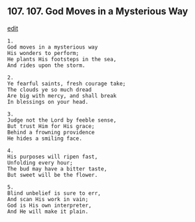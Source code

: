 
## 107.  107. God Moves in a Mysterious Way
[edit](https://docs.google.com/document/d/1v8SZNgE7qWtz3p8m2AbhRi0uBXqFO2A1/edit?mode=html)






    1.
    God moves in a mysterious way
    His wonders to perform;
    He plants His footsteps in the sea,
    And rides upon the storm.

    2.
    Ye fearful saints, fresh courage take;
    The clouds ye so much dread
    Are big with mercy, and shall break
    In blessings on your head.

    3.
    Judge not the Lord by feeble sense,
    But trust Him for His grace;
    Behind a frowning providence
    He hides a smiling face.

    4.
    His purposes will ripen fast,
    Unfolding every hour;
    The bud may have a bitter taste,
    But sweet will be the flower.

    5.
    Blind unbelief is sure to err,
    And scan His work in vain;
    God is His own interpreter,
    And He will make it plain.
